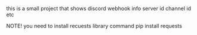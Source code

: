 this is a small project that shows discord webhook info server id channel id etc

NOTE! you need to install recuests library
command pip install requests

